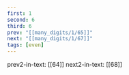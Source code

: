 ```yaml
---
first: 1
second: 6
third: 6
prev: "[[many_digits/1/65]]"
next: "[[many_digits/1/67]]"
tags: [even]
---
```

prev2-in-text: [[64]]
next2-in-text: [[68]]
